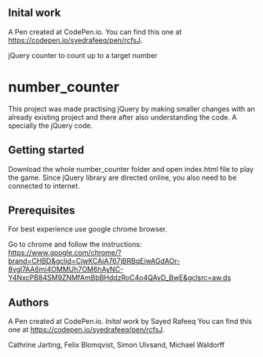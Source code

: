 ## Inital work 
A Pen created at CodePen.io. You can find this one at https://codepen.io/syedrafeeq/pen/rcfsJ.

jQuery counter to count up to a target number

# number_counter

This project was made practising jQuery by making smaller changes with an already existing project and there after also understanding the code. A specially the jQuery code.

## Getting started

Download the whole number_counter folder and open index.html file to play the game. Since jQuery library are directed online, you also need to be connected to internet.

## Prerequisites

For best experience use google chrome browser. 

Go to chrome and follow the instructions: https://www.google.com/chrome/?brand=CHBD&gclid=CjwKCAiA767jBRBqEiwAGdAOr-8vgl7AA6mi4OMMUh7OM6hAyNC-Y4NxcPB84SM9ZNMfAmBbBHddzRoC4o4QAvD_BwE&gclsrc=aw.ds

## Authors
A Pen created at CodePen.io. *Inital work* by Sayed Rafeeq You can find this one at https://codepen.io/syedrafeeq/pen/rcfsJ.

Cathrine Jarting, Felix Blomqvist, Simon Ulvsand, Michael Waldorff
